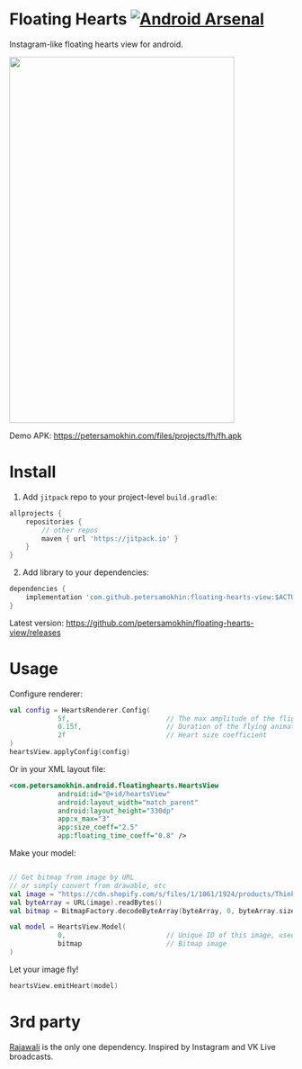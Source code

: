 # Floating Hearts [![Android Arsenal](https://img.shields.io/badge/Android%20Arsenal-Floating%20Hearts%20view-brightgreen.svg?style=flat)](https://android-arsenal.com/details/1/7155)

Instagram-like floating hearts view for android.

<img src="https://petersamokhin.com/files/projects/fh/demo.gif" width="400" height="651" />

Demo APK: https://petersamokhin.com/files/projects/fh/fh.apk

# Install

1. Add `jitpack` repo to your project-level `build.gradle`:
```groovy
allprojects {
    repositories {
        // other repos
	    maven { url 'https://jitpack.io' }
    }
}
```

2. Add library to your dependencies:
```groovy
dependencies {
    implementation 'com.github.petersamokhin:floating-hearts-view:$ACTUAL_VERSION'
}
```
Latest version: https://github.com/petersamokhin/floating-hearts-view/releases

# Usage

Configure renderer:

```kotlin
val config = HeartsRenderer.Config(
            5f,                        // The max amplitude of the flight along the X axis
            0.15f,                     // Duration of the flying animation will be multiplied by this value (lower — faster)
            2f                         // Heart size coefficient 
)
heartsView.applyConfig(config)
```

Or in your XML layout file:

```xml
<com.petersamokhin.android.floatinghearts.HeartsView
            android:id="@+id/heartsView"
            android:layout_width="match_parent"
            android:layout_height="330dp"
            app:x_max="3"
            app:size_coeff="2.5"
            app:floating_time_coeff="0.8" />
```

Make your model:

```kotlin

// Get bitmap from image by URL
// or simply convert from drawable, etc
val image = "https://cdn.shopify.com/s/files/1/1061/1924/products/Thinking_Face_Emoji_large.png"
val byteArray = URL(image).readBytes()
val bitmap = BitmapFactory.decodeByteArray(byteArray, 0, byteArray.size)

val model = HeartsView.Model(
            0,                         // Unique ID of this image, used for Rajawali materials caching
            bitmap                     // Bitmap image
)
```

Let your image fly!

```kotlin
heartsView.emitHeart(model)
```

# 3rd party
[Rajawali](https://github.com/Rajawali/Rajawali) is the only one dependency. Inspired by Instagram and VK Live broadcasts.
